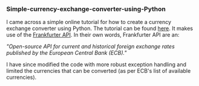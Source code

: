 ### Simple-currency-exchange-converter-using-Python

I came across a simple online tutorial for how to create a currency exchange converter using Python. The tutorial can be found [here](https://www.youtube.com/watch?v=snPGUT-Fxa4). It makes use of the [Frankfurter API](https://github.com/hakanensari/frankfurter). In their own words, Frankfurter API are an:

*"Open-source API for current and historical foreign exchange rates published by the European Central Bank (ECB)."*

I have since modified the code with more robust exception handling and limited the currencies that can be converted (as per ECB's list of available currencies).
